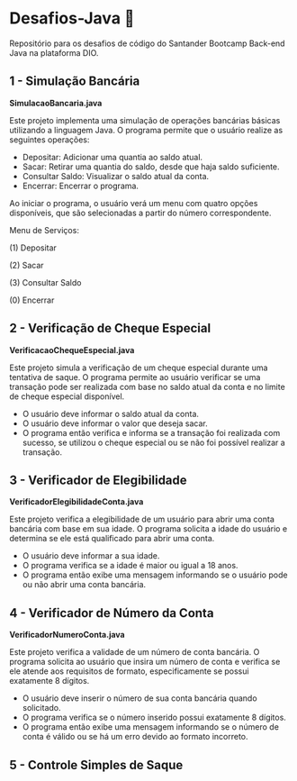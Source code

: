 # Desafios-Java 🚀
Repositório para os desafios de código do Santander Bootcamp Back-end Java na plataforma DIO.

## 1 - Simulação Bancária 

**SimulacaoBancaria.java**

Este projeto implementa uma simulação de operações bancárias básicas utilizando a linguagem Java. O programa permite que o usuário realize as seguintes operações:

- Depositar: Adicionar uma quantia ao saldo atual.
- Sacar: Retirar uma quantia do saldo, desde que haja saldo suficiente.
- Consultar Saldo: Visualizar o saldo atual da conta.
- Encerrar: Encerrar o programa.

Ao iniciar o programa, o usuário verá um menu com quatro opções disponíveis, que são selecionadas a partir do número correspondente. 

Menu de Serviços:

(1) Depositar

(2) Sacar

(3) Consultar Saldo

(0) Encerrar



## 2 - Verificação de Cheque Especial

**VerificacaoChequeEspecial.java**

Este projeto simula a verificação de um cheque especial durante uma tentativa de saque. O programa permite ao usuário verificar se uma transação pode ser realizada com base no saldo atual da conta e no limite de cheque especial disponível.


- O usuário deve informar o saldo atual da conta.
- O usuário deve informar o valor que deseja sacar.
- O programa então verifica e informa se a transação foi realizada com sucesso, se utilizou o cheque especial ou se não foi possível realizar a transação.

## 3 - Verificador de Elegibilidade

**VerificadorElegibilidadeConta.java**

Este projeto verifica a elegibilidade de um usuário para abrir uma conta bancária com base em sua idade. O programa solicita a idade do usuário e determina se ele está qualificado para abrir uma conta.

- O usuário deve informar a sua idade.
- O programa verifica se a idade é maior ou igual a 18 anos.
- O programa então exibe uma mensagem informando se o usuário pode ou não abrir uma conta bancária.

## 4 - Verificador de Número da Conta

**VerificadorNumeroConta.java**

Este projeto verifica a validade de um número de conta bancária. O programa solicita ao usuário que insira um número de conta e verifica se ele atende aos requisitos de formato, especificamente se possui exatamente 8 dígitos.

- O usuário deve inserir o número de sua conta bancária quando solicitado.
- O programa verifica se o número inserido possui exatamente 8 dígitos.
- O programa então exibe uma mensagem informando se o número de conta é válido ou se há um erro devido ao formato incorreto.


## 5 - Controle Simples de Saque